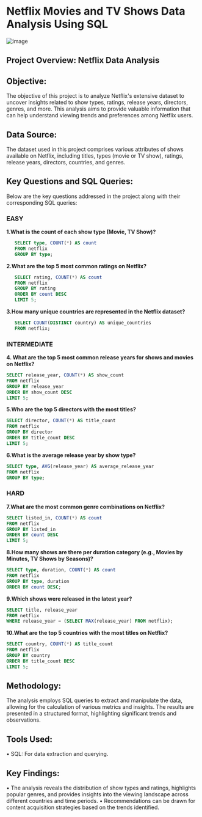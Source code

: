 # Netflix Movies and TV Shows Data Analysis Using SQL
![image](https://github.com/user-attachments/assets/f7646e71-9e8e-463b-b590-431e8ac1083c)


## Project Overview: Netflix Data Analysis

## Objective:
The objective of this project is to analyze Netflix's extensive dataset to uncover insights related to show types, ratings, release years, directors, genres, and more. This analysis aims to provide valuable information that can help understand viewing trends and preferences among Netflix users.

## Data Source:
The dataset used in this project comprises various attributes of shows available on Netflix, including titles, types (movie or TV show), ratings, release years, directors, countries, and genres.

## Key Questions and SQL Queries:
Below are the key questions addressed in the project along with their corresponding SQL queries:
### EASY

__1.What is the count of each show type (Movie, TV Show)?__
```sql
   SELECT type, COUNT(*) AS count
   FROM netflix
   GROUP BY type;
```

__2.What are the top 5 most common ratings on Netflix?__
```sql
   SELECT rating, COUNT(*) AS count
   FROM netflix
   GROUP BY rating
   ORDER BY count DESC
   LIMIT 5;
```

__3.How many unique countries are represented in the Netflix dataset?__
```sql
   SELECT COUNT(DISTINCT country) AS unique_countries
   FROM netflix;
```
### INTERMEDIATE

__4. What are the top 5 most common release years for shows and movies on Netflix?__
```sql
SELECT release_year, COUNT(*) AS show_count
FROM netflix
GROUP BY release_year
ORDER BY show_count DESC
LIMIT 5;
```

__5.Who are the top 5 directors with the most titles?__
```sql
SELECT director, COUNT(*) AS title_count
FROM netflix
GROUP BY director
ORDER BY title_count DESC
LIMIT 5;
```

__6.What is the average release year by show type?__
```sql
SELECT type, AVG(release_year) AS average_release_year
FROM netflix
GROUP BY type;
```
### HARD

__7.What are the most common genre combinations on Netflix?__
```sql
SELECT listed_in, COUNT(*) AS count
FROM netflix
GROUP BY listed_in
ORDER BY count DESC
LIMIT 5;
```

__8.How many shows are there per duration category (e.g., Movies by Minutes, TV Shows by Seasons)?__
```sql
SELECT type, duration, COUNT(*) AS count
FROM netflix
GROUP BY type, duration
ORDER BY count DESC;
```

__9.Which shows were released in the latest year?__
```sql
SELECT title, release_year
FROM netflix
WHERE release_year = (SELECT MAX(release_year) FROM netflix);
```

__10.What are the top 5 countries with the most titles on Netflix?__
```sql
SELECT country, COUNT(*) AS title_count
FROM netflix
GROUP BY country
ORDER BY title_count DESC
LIMIT 5;
```

## Methodology:
The analysis employs SQL queries to extract and manipulate the data, allowing for the calculation of various metrics and insights. The results are presented in a structured format, highlighting significant trends and observations.

## Tools Used:
• SQL: For data extraction and querying.

## Key Findings:
• The analysis reveals the distribution of show types and ratings, highlights popular genres, and provides insights into the viewing landscape across different countries and time periods.
• Recommendations can be drawn for content acquisition strategies based on the trends identified.


